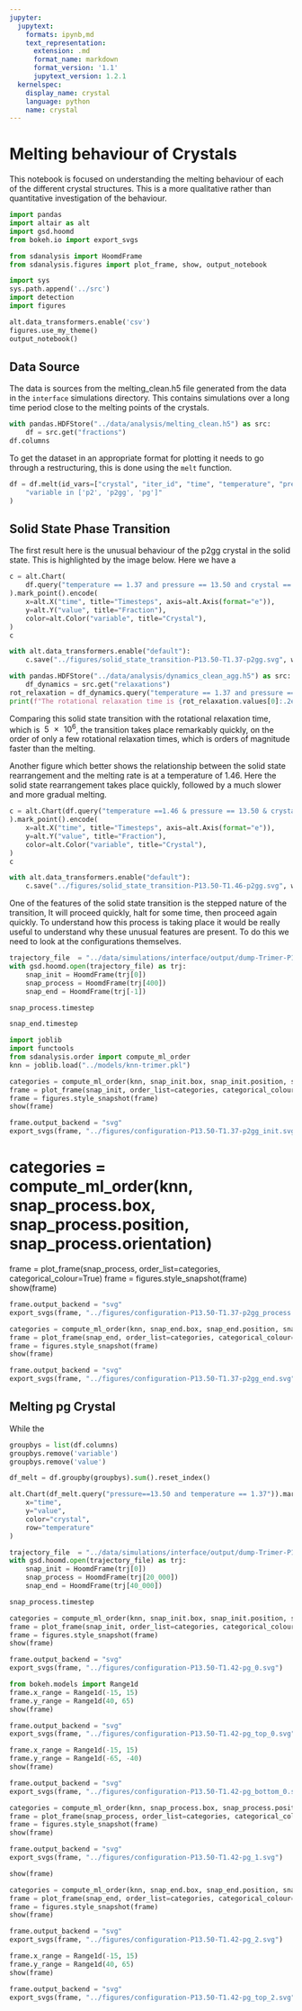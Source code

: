 ```yaml
---
jupyter:
  jupytext:
    formats: ipynb,md
    text_representation:
      extension: .md
      format_name: markdown
      format_version: '1.1'
      jupytext_version: 1.2.1
  kernelspec:
    display_name: crystal
    language: python
    name: crystal
---
```


# Melting behaviour of Crystals

This notebook is focused on
understanding the melting behaviour of
each of the different crystal structures.
This is a more qualitative rather than quantitative
investigation of the behaviour.

```python
import pandas
import altair as alt
import gsd.hoomd
from bokeh.io import export_svgs

from sdanalysis import HoomdFrame
from sdanalysis.figures import plot_frame, show, output_notebook

import sys
sys.path.append('../src')
import detection
import figures

alt.data_transformers.enable('csv')
figures.use_my_theme()
output_notebook()
```

## Data Source

The data is sources from the melting_clean.h5 file
generated from the data in the `interface` simulations directory.
This contains simulations over a long time period
close to the melting points of the crystals.

```python
with pandas.HDFStore("../data/analysis/melting_clean.h5") as src:
    df = src.get("fractions")
df.columns
```

To get the dataset in an appropriate format for plotting
it needs to go through a restructuring,
this is done using the `melt` function.

```python
df = df.melt(id_vars=["crystal", "iter_id", "time", "temperature", "pressure"]).query(
    "variable in ['p2', 'p2gg', 'pg']"
)
```

## Solid State Phase Transition

The first result here is the unusual behaviour of the p2gg crystal in the solid state.
This is highlighted by the image below.
Here we have a

```python
c = alt.Chart(
    df.query("temperature == 1.37 and pressure == 13.50 and crystal == 'p2gg'")
).mark_point().encode(
    x=alt.X("time", title="Timesteps", axis=alt.Axis(format="e")),
    y=alt.Y("value", title="Fraction"),
    color=alt.Color("variable", title="Crystal"),
)
c
```


```python
with alt.data_transformers.enable("default"):
    c.save("../figures/solid_state_transition-P13.50-T1.37-p2gg.svg", webdriver="firefox")
```

```python
with pandas.HDFStore("../data/analysis/dynamics_clean_agg.h5") as src:
    df_dynamics = src.get("relaxations")
rot_relaxation = df_dynamics.query("temperature == 1.37 and pressure == 13.50")["rot2_value"]
print(f"The rotational relaxation time is {rot_relaxation.values[0]:.2e}")
```

Comparing this solid state transition
with the rotational relaxation time,
which is $~\num{5e6}$,
the transition takes place remarkably quickly,
on the order of only a few rotational relaxation times,
which is orders of magnitude faster than the melting.

Another figure which better shows the relationship
between the solid state rearrangement
and the melting rate is at a temperature of 1.46.
Here the solid state rearrangement takes place quickly,
followed by a much slower and more gradual melting.

```python
c = alt.Chart(df.query("temperature ==1.46 & pressure == 13.50 & crystal == 'p2gg'")
).mark_point().encode(
    x=alt.X("time", title="Timesteps", axis=alt.Axis(format="e")),
    y=alt.Y("value", title="Fraction"),
    color=alt.Color("variable", title="Crystal"),
)
c
```

```python
with alt.data_transformers.enable("default"):
    c.save("../figures/solid_state_transition-P13.50-T1.46-p2gg.svg", webdriver="firefox")
```

One of the features of the solid state transition
is the stepped nature of the transition,
It will proceed quickly,
halt for some time,
then proceed again quickly.
To understand how this process is taking place
it would be really useful to understand
why these unusual features are present.
To do this we need to look at
the configurations themselves.

```python
trajectory_file  = "../data/simulations/interface/output/dump-Trimer-P13.50-T1.37-p2gg.gsd"
with gsd.hoomd.open(trajectory_file) as trj:
    snap_init = HoomdFrame(trj[0])
    snap_process = HoomdFrame(trj[400])
    snap_end = HoomdFrame(trj[-1])
```

```python
snap_process.timestep
```

```python
snap_end.timestep
```

```python
import joblib
import functools
from sdanalysis.order import compute_ml_order
knn = joblib.load("../models/knn-trimer.pkl")
```

```python
categories = compute_ml_order(knn, snap_init.box, snap_init.position, snap_init.orientation)
frame = plot_frame(snap_init, order_list=categories, categorical_colour=True)
frame = figures.style_snapshot(frame)
show(frame)
```

```python
frame.output_backend = "svg"
export_svgs(frame, "../figures/configuration-P13.50-T1.37-p2gg_init.svg")
```

# categories = compute_ml_order(knn, snap_process.box, snap_process.position, snap_process.orientation)
frame = plot_frame(snap_process, order_list=categories, categorical_colour=True)
frame = figures.style_snapshot(frame)
show(frame)


```python
frame.output_backend = "svg"
export_svgs(frame, "../figures/configuration-P13.50-T1.37-p2gg_process.svg")
```

```python
categories = compute_ml_order(knn, snap_end.box, snap_end.position, snap_end.orientation)
frame = plot_frame(snap_end, order_list=categories, categorical_colour=True)
frame = figures.style_snapshot(frame)
show(frame)
```

```python
frame.output_backend = "svg"
export_svgs(frame, "../figures/configuration-P13.50-T1.37-p2gg_end.svg")
```

## Melting pg Crystal

While the

```python
groupbys = list(df.columns)
groupbys.remove('variable')
groupbys.remove('value')
```

```python
df_melt = df.groupby(groupbys).sum().reset_index()
```

```python
alt.Chart(df_melt.query("pressure==13.50 and temperature == 1.37")).mark_point().encode(
    x="time",
    y="value",
    color="crystal",
    row="temperature"
)
```

```python
trajectory_file  = "../data/simulations/interface/output/dump-Trimer-P13.50-T1.42-pg.gsd"
with gsd.hoomd.open(trajectory_file) as trj:
    snap_init = HoomdFrame(trj[0])
    snap_process = HoomdFrame(trj[20_000])
    snap_end = HoomdFrame(trj[40_000])
```

```python
snap_process.timestep
```

```python
categories = compute_ml_order(knn, snap_init.box, snap_init.position, snap_init.orientation)
frame = plot_frame(snap_init, order_list=categories, categorical_colour=True)
frame = figures.style_snapshot(frame)
show(frame)
```

```python
frame.output_backend = "svg"
export_svgs(frame, "../figures/configuration-P13.50-T1.42-pg_0.svg")
```

```python
from bokeh.models import Range1d
frame.x_range = Range1d(-15, 15)
frame.y_range = Range1d(40, 65)
show(frame)
```

```python
frame.output_backend = "svg"
export_svgs(frame, "../figures/configuration-P13.50-T1.42-pg_top_0.svg")
```

```python
frame.x_range = Range1d(-15, 15)
frame.y_range = Range1d(-65, -40)
show(frame)
```

```python
frame.output_backend = "svg"
export_svgs(frame, "../figures/configuration-P13.50-T1.42-pg_bottom_0.svg")
```

```python
categories = compute_ml_order(knn, snap_process.box, snap_process.position, snap_process.orientation)
frame = plot_frame(snap_process, order_list=categories, categorical_colour=True)
frame = figures.style_snapshot(frame)
show(frame)
```

```python
frame.output_backend = "svg"
export_svgs(frame, "../figures/configuration-P13.50-T1.42-pg_1.svg")
```

```python
show(frame)
```

```python
categories = compute_ml_order(knn, snap_end.box, snap_end.position, snap_end.orientation)
frame = plot_frame(snap_end, order_list=categories, categorical_colour=True)
frame = figures.style_snapshot(frame)
show(frame)
```

```python
frame.output_backend = "svg"
export_svgs(frame, "../figures/configuration-P13.50-T1.42-pg_2.svg")
```

```python
frame.x_range = Range1d(-15, 15)
frame.y_range = Range1d(40, 65)
show(frame)
```

```python
frame.output_backend = "svg"
export_svgs(frame, "../figures/configuration-P13.50-T1.42-pg_top_2.svg")
```

```python

```

